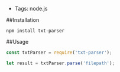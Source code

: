 
* Tags: node.js

##Installation
```
npm install txt-parser
```

##Usage
``` javascript
const txtParser = require('txt-parser');

let result = txtParser.parse('filepath');


``` 

